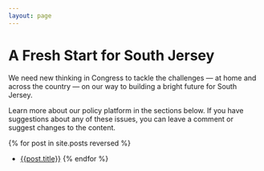 ```yaml
---
layout: page
---
```


# A Fresh Start for South Jersey

We need new thinking in Congress to tackle the challenges — at home and across the country — on our way to building a bright future for South Jersey.

Learn more about our policy platform in the sections below. If you have suggestions about any of these issues, you can leave a comment or suggest changes to the content.

{% for post in site.posts reversed %}
  - [{{post.title}}]({{site.baseurl}}{{post.url}})
{% endfor %}

